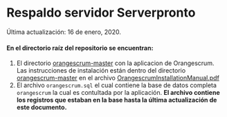 # Respaldo servidor Serverpronto
Última actualización: 16 de enero, 2020.

#### En el directorio raíz del repositorio se encuentran:

 1. El directorio [orangescrum-master](https://github.com/ECampuzanoCTC/respaldo-serverpronto/tree/master/orangescrum-master "orangescrum-master") con la aplicacion de Orangescrum. Las instrucciones de instalación están dentro del directorio  [orangescrum-master](https://github.com/ECampuzanoCTC/respaldo-serverpronto/tree/master/orangescrum-master "orangescrum-master") en el archivo [OrangescrumInstallationManual.pdf](https://github.com/ECampuzanoCTC/respaldo-serverpronto/blob/master/orangescrum-master/OrangescrumInstallationManual.pdf "OrangescrumInstallationManual.pdf")
 2. El archivo `orangescrum.sql` el cual contiene la base de datos completa  `orangescrum` la cual es contultada por la aplicación. **El archivo contiene los registros que estaban en la base hasta la última actualización de este documento.**
 
 
